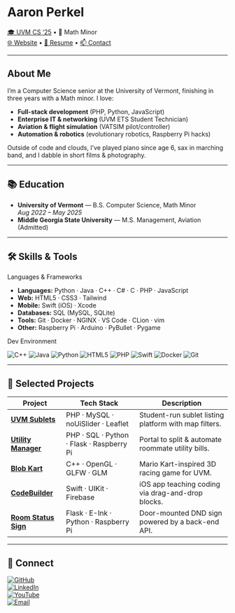 # Aaron Perkel

[🎓 UVM CS ‘25](https://www.uvm.edu/) • 📐 Math Minor <br>
[🌐 Website](https://aperkel.w3.uvm.edu) • [📄 Resume](https://aperkel.w3.uvm.edu/resume) • [📫 Contact](mailto:me@aaronperkel.com)

---

## About Me

I’m a Computer Science senior at the University of Vermont, finishing in three years with a Math minor. I love:

- **Full-stack development** (PHP, Python, JavaScript)  
- **Enterprise IT & networking** (UVM ETS Student Technician)  
- **Aviation & flight simulation** (VATSIM pilot/controller)  
- **Automation & robotics** (evolutionary robotics, Raspberry Pi hacks)  

Outside of code and clouds, I’ve played piano since age 6, sax in marching band, and I dabble in short films & photography.  

---

## 📚 Education

- **University of Vermont** — B.S. Computer Science, Math Minor  
  _Aug 2022 – May 2025_  
- **Middle Georgia State University** — M.S. Management, Aviation (Admitted)  

---

## 🛠️ Skills & Tools

<summary>Languages & Frameworks</summary>

- **Languages:** Python · Java · C++ · C# · C · PHP · JavaScript  
- **Web:** HTML5 · CSS3 · Tailwind  
- **Mobile:** Swift (iOS) · Xcode  
- **Databases:** SQL (MySQL, SQLite)  
- **Tools:** Git · Docker · NGINX · VS Code · CLion · vim  
- **Other:** Raspberry Pi · Arduino · PyBullet · Pygame  

<summary>Dev Environment</summary>

<p>
<img alt="C++"
src="https://img.shields.io/badge/c++-%2300599C.svg?style=for-the-badge&logo=c%2B%2B&logoColor=white" />
<img alt="Java"
src="https://img.shields.io/badge/java-%23ED8B00.svg?style=for-the-badge&logo=openjdk&logoColor=white" />
<img alt="Python"
src="https://img.shields.io/badge/python-3670A0?style=for-the-badge&logo=python&logoColor=ffdd54" />
<img alt="HTML5"
src="https://img.shields.io/badge/HTML5-E34F26?style=for-the-badge&logo=html5&logoColor=white"/>
<img alt="PHP"
src="https://img.shields.io/badge/PHP-777BB4?style=for-the-badge&logo=php&logoColor=white"/>
<img alt="Swift"
src="https://img.shields.io/badge/Swift-FA7343?style=for-the-badge&logo=swift&logoColor=white"/>
<img alt="Docker"
src="https://img.shields.io/badge/Docker-%230db7ed.svg?style=for-the-badge&logo=docker&logoColor=white"/>
<img alt="Git"
src="https://img.shields.io/badge/Git-%23F05032.svg?style=for-the-badge&logo=git&logoColor=white"/>
</p>

---

## 🚀 Selected Projects

| Project            | Tech Stack                                              | Description                                      |
|--------------------|---------------------------------------------------------|--------------------------------------------------|
| **[UVM Sublets](https://github.com/aaronperkel/sublet)**   | PHP · MySQL · noUiSlider · Leaflet               | Student-run sublet listing platform with map filters. |
| **[Utility Manager](https://github.com/aaronperkel/Utility-Manager)** | PHP · SQL · Python · Flask · Raspberry Pi         | Portal to split & automate roommate utility bills.    |
| **[Blob Kart](https://github.com/owncook/Blob-Kart)**      | C++ · OpenGL · GLFW · GLM                        | Mario Kart-inspired 3D racing game for UVM.         |
| **[CodeBuilder](https://github.com/gohacki/CodeBuilder)**  | Swift · UIKit · Firebase                         | iOS app teaching coding via drag-and-drop blocks.   |
| **[Room Status Sign](https://github.com/aaronperkel/Room-Display-Sign)** | Flask · E-Ink · Python · Raspberry Pi           | Door-mounted DND sign powered by a back-end API.     |

---

## 🤝 Connect
[![GitHub](https://img.shields.io/badge/GitHub-%23181717.svg?style=for-the-badge&logo=github&logoColor=white)](https://github.com/aaronperkel)  
[![LinkedIn](https://img.shields.io/badge/LinkedIn-%230077B5.svg?style=for-the-badge&logo=linkedin&logoColor=white)](https://linkedin.com/in/aaronperkel)  
[![YouTube](https://img.shields.io/badge/YouTube-%23FF0000.svg?style=for-the-badge&logo=youtube&logoColor=white)](https://youtube.com/@aaronperkel)  
[![Email](https://img.shields.io/badge/Email-%23D14836.svg?style=for-the-badge&logo=gmail&logoColor=white)](mailto:me@aaronperkel.com)

